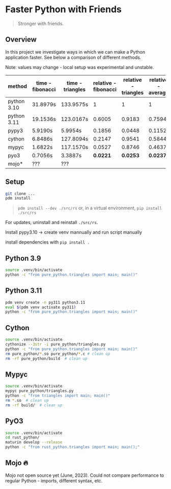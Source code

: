 # Faster Python with Friends

> Stronger with friends.

## Overview

In this project we investigate ways in which we can make a Python application faster. See below a comparison of different methods.

Note: values may change - local setup was experimental and unstable.

| method      | time - fibonacci | time - triangles | relative - fibonacci | relative - triangles | relative - average |
| ----------- | ---------------- | ---------------- | -------------------- | -------------------- | ------------------ |
| python 3.10 | 31.8979s         | 133.9575s        | 1                    | 1                    | 1                  |
| python 3.11 | 19.1536s         | 123.0167s        | 0.6005               | 0.9183               | 0.7594             |
| pypy3       | 5.9190s          | 5.9954s          | 0.1856               | 0.0448               | 0.1152             |
| cython      | 6.8486s          | 127.8094s        | 0.2147               | 0.9541               | 0.5844             |
| mypyc       | 1.6822s          | 117.1570s        | 0.0527               | 0.8746               | 0.4637             |
| pyo3        | 0.7056s          | 3.3887s          | **0.0221**           | **0.0253**           | **0.0237**         |
| mojo*       | ???              | ???              |                      |                      |                    |


## Setup

```bash
git clone ...
pdm install
```

> `pdm install --dev ./src/rs` or, in a virtual environment, `pip install ./src/rs`

For updates, uninstall and reinstall `./src/rs`.

Install pypy3.10 -> create venv mannually and run script manually

install dependencies with `pip install .`
## Python 3.9

```bash
source .venv/bin/activate
python -c "from pure_python.triangles import main; main()"
```

## Python 3.11

```bash
pdm venv create -n py311 python3.11
eval $(pdm venv activate py311)
python -c "from pure_python.triangles import main; main()"
```

## Cython

```bash
source .venv/bin/activate
cythonize --3str -i pure_python/triangles.py
python -c "from pure_python.triangles import main; main()"
rm pure_python/*.so pure_python/*.c # clean up
rm -rf pure_python/build  # clean up
```

## Mypyc

```bash
source .venv/bin/activate
mypyc pure_python/triangles.py
python -c "from triangles import main; main()"
rm *.so  # clean up
rm -rf build/  # clean up
```

## PyO3

```bash
source .venv/bin/activate
cd rust_python/
maturin develop --release
python -c "from rust_python.triangles import main; main();"
```

## Mojo 🔥

Mojo not open source yet (June, 2023).
Could not compare performance to regular Python - imports, different syntax, etc.
